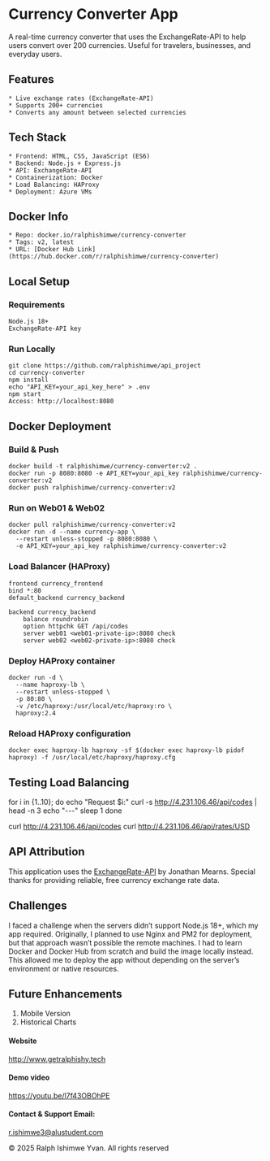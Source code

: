 # Currency Converter App
A real-time currency converter that uses the ExchangeRate-API to help users convert over 200 currencies. Useful for travelers, businesses, and everyday users.

## Features
    * Live exchange rates (ExchangeRate-API)
    * Supports 200+ currencies    
    * Converts any amount between selected currencies

## Tech Stack
    * Frontend: HTML, CSS, JavaScript (ES6)    
    * Backend: Node.js + Express.js    
    * API: ExchangeRate-API    
    * Containerization: Docker    
    * Load Balancing: HAProxy    
    * Deployment: Azure VMs

## Docker Info
    * Repo: docker.io/ralphishimwe/currency-converter    
    * Tags: v2, latest    
    * URL: [Docker Hub Link](https://hub.docker.com/r/ralphishimwe/currency-converter)

## Local Setup
    
### Requirements
    Node.js 18+
    ExchangeRate-API key

### Run Locally
    git clone https://github.com/ralphishimwe/api_project
    cd currency-converter
    npm install
    echo "API_KEY=your_api_key_here" > .env
    npm start
    Access: http://localhost:8080

## Docker Deployment

### Build & Push
    docker build -t ralphishimwe/currency-converter:v2 .
    docker run -p 8080:8080 -e API_KEY=your_api_key ralphishimwe/currency-converter:v2
    docker push ralphishimwe/currency-converter:v2

### Run on Web01 & Web02
    docker pull ralphishimwe/currency-converter:v2
    docker run -d --name currency-app \
      --restart unless-stopped -p 8080:8080 \
      -e API_KEY=your_api_key ralphishimwe/currency-converter:v2
      
### Load Balancer (HAProxy)
    frontend currency_frontend
    bind *:80
    default_backend currency_backend

    backend currency_backend
        balance roundrobin
        option httpchk GET /api/codes
        server web01 <web01-private-ip>:8080 check
        server web02 <web02-private-ip>:8080 check

### Deploy HAProxy container
    docker run -d \
      --name haproxy-lb \
      --restart unless-stopped \
      -p 80:80 \
      -v /etc/haproxy:/usr/local/etc/haproxy:ro \
      haproxy:2.4

### Reload HAProxy configuration
    docker exec haproxy-lb haproxy -sf $(docker exec haproxy-lb pidof haproxy) -f /usr/local/etc/haproxy/haproxy.cfg


## Testing Load Balancing
  for i in {1..10}; do 
  echo "Request $i:"
  curl -s http://4.231.106.46/api/codes | head -n 3
  echo "---"
  sleep 1
  done

  curl http://4.231.106.46/api/codes
  curl http://4.231.106.46/api/rates/USD

## API Attribution
This application uses the [ExchangeRate-API](https://exchangerate-api.com/) by Jonathan Mearns. Special thanks for providing reliable, free currency exchange rate data.

## Challenges
  I faced a challenge when the servers didn’t support Node.js 18+, which my app required. Originally, I planned to use Nginx and PM2 for deployment, but that approach wasn’t possible the remote machines. I had to learn Docker and Docker Hub from scratch and build the image locally instead. This allowed me to deploy the app without depending on the server’s environment or native resources. 

## Future Enhancements
  1. Mobile Version
  2. Historical Charts

#### Website 
http://www.getralphishy.tech

#### Demo video 
https://youtu.be/l7f43OBOhPE

#### Contact & Support Email: 
r.ishimwe3@alustudent.com

© 2025 Ralph Ishimwe Yvan. All rights reserved

